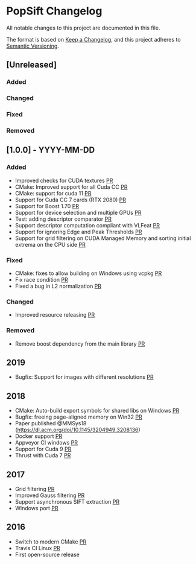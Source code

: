 # PopSift Changelog

All notable changes to this project are documented in this file.

The format is based on [Keep a Changelog](https://keepachangelog.com/en/1.0.0/),
and this project adheres to [Semantic Versioning](https://semver.org/spec/v2.0.0.html).

## [Unreleased]

### Added

### Changed

### Fixed

### Removed

## [1.0.0] - YYYY-MM-DD

### Added
- Improved checks for CUDA textures [PR](https://github.com/alicevision/popsift/pull/89)
- CMake: Improved support for all Cuda CC [PR](https://github.com/alicevision/popsift/pull/75)
- CMake: support for cuda 11 [PR](https://github.com/alicevision/popsift/pull/103)
- Support for Cuda CC 7 cards (RTX 2080) [PR](https://github.com/alicevision/popsift/pull/67)
- Support for Boost 1.70 [PR](https://github.com/alicevision/popsift/pull/65)
- Support for device selection and multiple GPUs [PR](https://github.com/alicevision/popsift/pull/121)
- Test: adding descriptor comparator [PR](https://github.com/alicevision/popsift/pull/133)
- Support descriptor computation compliant with VLFeat [PR](https://github.com/alicevision/popsift/pull/133)
- Support for ignoring Edge and Peak Thresholds [PR](https://github.com/alicevision/popsift/pull/133)
- Support for grid filtering on CUDA Managed Memory and sorting initial extrema on the CPU side [PR](https://github.com/alicevision/popsift/pull/133)

### Fixed
- CMake: fixes to allow building on Windows using vcpkg [PR](https://github.com/alicevision/popsift/pull/92)
- Fix race condition [PR](https://github.com/alicevision/popsift/pull/82)
- Fixed a bug in L2 normalization [PR](https://github.com/alicevision/popsift/pull/133)

### Changed
- Improved resource releasing [PR](https://github.com/alicevision/popsift/pull/71)

### Removed
- Remove boost dependency from the main library [PR](https://github.com/alicevision/popsift/pull/81)


## 2019

- Bugfix: Support for images with different resolutions [PR](https://github.com/alicevision/popsift/pull/58)


## 2018

- CMake: Auto-build export symbols for shared libs on Windows [PR](https://github.com/alicevision/popsift/pull/54)
- Bugfix: freeing page-aligned memory on Win32 [PR](https://github.com/alicevision/popsift/pull/53)
- Paper published @MMSys18 (https://dl.acm.org/doi/10.1145/3204949.3208136)
- Docker support [PR](https://github.com/alicevision/popsift/pull/46)
- Appveyor CI windows [PR](https://github.com/alicevision/popsift/pull/41)
- Support for Cuda 9 [PR](https://github.com/alicevision/popsift/pull/38)
- Thrust with Cuda 7 [PR](https://github.com/alicevision/popsift/pull/35)


## 2017

- Grid filtering [PR](https://github.com/alicevision/popsift/pull/30)
- Improved Gauss filtering [PR](https://github.com/alicevision/popsift/pull/24)
- Support asynchronous SIFT extraction [PR](https://github.com/alicevision/popsift/pull/22)
- Windows port [PR](https://github.com/alicevision/popsift/pull/18)


## 2016

- Switch to modern CMake [PR](https://github.com/alicevision/popsift/pull/14)
- Travis CI Linux [PR](https://github.com/alicevision/popsift/pull/8)
 - First open-source release
